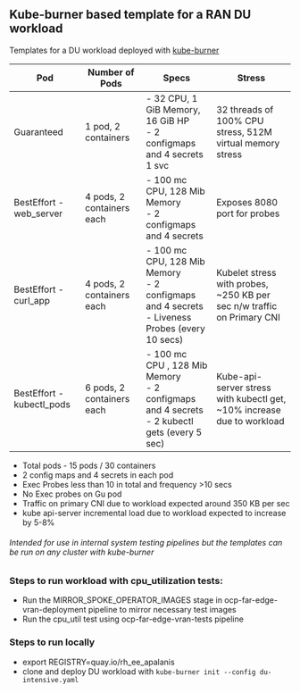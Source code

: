 ## Kube-burner based template for a RAN DU workload

Templates for a DU workload deployed with [kube-burner](https://github.com/kube-burner/kube-burner)

| Pod | Number of Pods | Specs | Stress |
|-----|----------------|-------| ------- |
| Guaranteed | 1 pod, 2 containers | - 32 CPU, 1 GiB Memory, 16 GiB HP<br>- 2 configmaps and 4 secrets<br> 1 svc<br> | 32 threads of 100% CPU stress, 512M virtual memory stress |
| BestEffort - web_server | 4 pods, 2 containers each | - 100 mc CPU, 128 Mib Memory<br>- 2 configmaps and 4 secrets<br> | Exposes 8080 port for probes |
| BestEffort - curl_app | 4 pods, 2 containers each | - 100 mc CPU, 128 Mib Memory<br>- 2 configmaps and 4 secrets<br>- Liveness Probes (every 10 secs)| Kubelet stress with probes, ~250 KB per sec n/w traffic on Primary CNI |
| BestEffort - kubectl_pods | 6 pods, 2 containers each | - 100 mc CPU , 128 Mib Memory<br>- 2 configmaps and 4 secrets<br>- 2 kubectl gets (every 5 sec) | Kube-api-server stress with kubectl get, ~10% increase due to workload |

* Total pods - 15 pods / 30 containers
* 2 config maps and 4 secrets in each pod
* Exec Probes less than 10 in total and frequency >10 secs
* No Exec probes on Gu pod
* Traffic on primary CNI due to workload expected around 350 KB per sec
* kube api-server incremental load due to workload expected to increase by 5-8%


###### Intended for use in internal system testing pipelines but the templates can be run on any cluster with kube-burner

### Steps to run workload with cpu_utilization tests:

* Run the MIRROR_SPOKE_OPERATOR_IMAGES stage in ocp-far-edge-vran-deployment pipeline to mirror necessary test images
* Run the cpu_util test using ocp-far-edge-vran-tests pipeline

### Steps to run locally
* export REGISTRY=quay.io/rh_ee_apalanis
* clone and deploy DU workload with `kube-burner init --config du-intensive.yaml`

